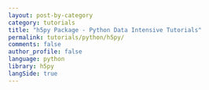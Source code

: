 ```yaml
---
layout: post-by-category
category: tutorials
title: "h5py Package - Python Data Intensive Tutorials"
permalink: tutorials/python/h5py/
comments: false
author_profile: false
language: python
library: h5py
langSide: true
---
```

